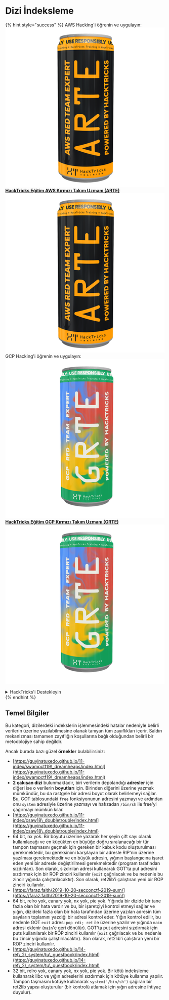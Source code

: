 # Dizi İndeksleme

{% hint style="success" %}
AWS Hacking'i öğrenin ve uygulayın:<img src="/.gitbook/assets/arte.png" alt="" data-size="line">[**HackTricks Eğitim AWS Kırmızı Takım Uzmanı (ARTE)**](https://training.hacktricks.xyz/courses/arte)<img src="/.gitbook/assets/arte.png" alt="" data-size="line">\
GCP Hacking'i öğrenin ve uygulayın: <img src="/.gitbook/assets/grte.png" alt="" data-size="line">[**HackTricks Eğitim GCP Kırmızı Takım Uzmanı (GRTE)**<img src="/.gitbook/assets/grte.png" alt="" data-size="line">](https://training.hacktricks.xyz/courses/grte)

<details>

<summary>HackTricks'i Destekleyin</summary>

* [**Abonelik planlarını**](https://github.com/sponsors/carlospolop) kontrol edin!
* 💬 [**Discord grubuna**](https://discord.gg/hRep4RUj7f) katılın veya [**telegram grubuna**](https://t.me/peass) katılın veya bizi **Twitter** 🐦 [**@hacktricks\_live**](https://twitter.com/hacktricks\_live)** takip edin.**
* **Hacking püf noktalarını paylaşarak PR'ler göndererek** [**HackTricks**](https://github.com/carlospolop/hacktricks) ve [**HackTricks Cloud**](https://github.com/carlospolop/hacktricks-cloud) github depolarına katkıda bulunun.

</details>
{% endhint %}

## Temel Bilgiler

Bu kategori, dizilerdeki indekslerin işlenmesindeki hatalar nedeniyle belirli verilerin üzerine yazılabilmesine olanak tanıyan tüm zayıflıkları içerir. Saldırı mekanizması tamamen zayıflığın koşullarına bağlı olduğundan belirli bir metodolojiye sahip değildir.

Ancak burada bazı güzel **örnekler** bulabilirsiniz:

* [https://guyinatuxedo.github.io/11-index/swampctf19\_dreamheaps/index.html](https://guyinatuxedo.github.io/11-index/swampctf19\_dreamheaps/index.html)
* **2 çakışan dizi** bulunmaktadır, biri verilerin depolandığı **adresler** için diğeri ise o verilerin **boyutları** için. Birinden diğerini üzerine yazmak mümkündür, bu da rastgele bir adresi boyut olarak belirlemeyi sağlar. Bu, GOT tablosundaki `free` fonksiyonunun adresini yazmayı ve ardından onu `system` adresiyle üzerine yazmayı ve hafızadan `/bin/sh` ile free'yi çağırmayı mümkün kılar.
* [https://guyinatuxedo.github.io/11-index/csaw18\_doubletrouble/index.html](https://guyinatuxedo.github.io/11-index/csaw18\_doubletrouble/index.html)
* 64 bit, nx yok. Bir boyutu üzerine yazarak her şeyin çift sayı olarak kullanılacağı ve en küçükten en büyüğe doğru sıralanacağı bir tür tampon taşmasını geçmek için gereken bir kabuk kodu oluşturulması gerekmektedir, bu gereksinimi karşılayan bir adresle RIP'nin üzerine yazılması gerekmektedir ve en büyük adresin, yığının başlangıcına işaret eden yeni bir adresle değiştirilmesi gerekmektedir (program tarafından sızdırılan). Son olarak, sızdırılan adresi kullanarak GOT'ta put adresini sızdırmak için bir ROP zinciri kullanılır (`exit` çağrılacak ve bu nedenle bu zincir yığında çalıştırılacaktır). Son olarak, ret2lib'i çalıştıran yeni bir ROP zinciri kullanılır.
* [https://faraz.faith/2019-10-20-secconctf-2019-sum/](https://faraz.faith/2019-10-20-secconctf-2019-sum/)
* 64 bit, relro yok, canary yok, nx yok, pie yok. Yığında bir dizide bir tane fazla olan bir hata vardır ve bu, bir işaretçiyi kontrol etmeyi sağlar ve yığın, dizideki fazla olan bir hata tarafından üzerine yazılan adresin tüm sayıların toplamını yazdığı bir adresi kontrol eder. Yığın kontrol edilir, bu nedenle GOT `exit` adresi `pop rdi; ret` ile üzerine yazılır ve yığında `main` adresi eklenir (`main`'e geri dönülür). GOT'ta put adresini sızdırmak için puts kullanılarak bir ROP zinciri kullanılır (`exit` çağrılacak ve bu nedenle bu zincir yığında çalıştırılacaktır). Son olarak, ret2lib'i çalıştıran yeni bir ROP zinciri kullanılır.
* [https://guyinatuxedo.github.io/14-ret\_2\_system/tu\_guestbook/index.html](https://guyinatuxedo.github.io/14-ret\_2\_system/tu\_guestbook/index.html)
* 32 bit, relro yok, canary yok, nx yok, pie yok. Bir kötü indeksleme kullanarak libc ve yığın adreslerini sızdırmak için kötüye kullanma yapılır. Tampon taşmasını kötüye kullanarak `system('/bin/sh')` çağıran bir ret2lib yapısı oluşturulur (bir kontrolü atlamak için yığın adresine ihtiyaç duyulur).
